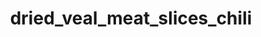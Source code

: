 ---
title: dried_veal_meat_slices_chili
title_ru: Мясные слайсы с телятины сушеные «Чили»
title_ua: М'ясні слайси з телятини сушені «Чилі»

categorie: sun_dried_meat_slices
categorie_ru: Мясные слайсы сушеные
categorie_ua: М'ясні слайси сушені

title_text_ru: "Мясные слайсы с телятины сушеные, являются готовым к употреблению питательным мясным блюдом."
title_text_ua: "М'ясні слайси з телятини сушені є готовою до вживання поживною м'ясною стравою."

layout: products
popular: "no"

description_ru: "<p>Мясные слайсы с телятины сушеные, являются готовым к употреблению питательным мясным блюдом, которое изготавливается путем засушивания на сертифицированном оборудовании с применением современных технологий до состояния, при котором его дальнейшая порча невозможна. Так как большая часть влаги испаряется продукт становится стабильным и может хранится без охлаждения.</p><p>Сушеное мясо, как поставщик белка — неизменный продукт в меню здорового человека и спортсменов, которые подвергаются физическим нагрузкам. </p><p>Наш продукт занимает особое место в линейке протеиновых продуктов, польза которого заключается в «натуральности». В нем сконцентрированы питательные вещества в естественном виде. Здесь Вы не найдете химических вкусовых добавок. Нашими сотрудниками специально для Вас разработаны уникальные композиции натуральных специй, которые придают продукту изысканный вкус и аромат.</p><p>Продукт имеет красно-коричневый цвет, обладает ярким, насыщенным ароматом и богатым острым вкусом перца «Чили», достаточно плотной консистенцией.</p><p>Состав: телятина 100%, соль кухонная пищевая, натуральные специи (перец красный (паприка) молотый, перец черный молотый, чеснок сушеный молотый, кориандр молотый, перец красный «Чили» молотый).</p>"
description_ua: "<p>М'ясні слайси з телятини сушені є готовою до вживання поживною м'ясною стравою, яка виготовляється шляхом засушування на сертифікованому обладнанні з застосуванням сучасних технологій до стану, при якому його подальша псування неможливе. Оскільки велика частина вологи випаровується продукт стає стабільним і може зберігатися без охолодження.</p> <p>Сушене м'ясо, як постачальник білка — незмінний продукт в меню здорової людини і спортсменів, які піддаються фізичним навантаженням.</p><p>Наш продукт займає особливе місце в лінійці протеїнових продуктів, користь якого полягає в «натуральності». У ньому сконцентровані поживні речовини в природному вигляді. Тут Ви не знайдете хімічних смакових добавок. Нашими співробітниками спеціально для Вас розроблені унікальні композиції натуральних спецій, які надають продукту вишуканий смак і аромат.</p><p>Продукт має червоно-коричневий колір, має яскравий, насичений аромат і багатим гострим смаком перцю «Чилі», досить щільною консистенцією.</p><p>Склад: телятина 100%, сіль кухонна харчова, натуральні спеції (перець червоний (паприка) мелений, перець чорний мелений, часник сушений мелений, коріандр мелений, перець червоний «Чилі» мелений).</p>"
---